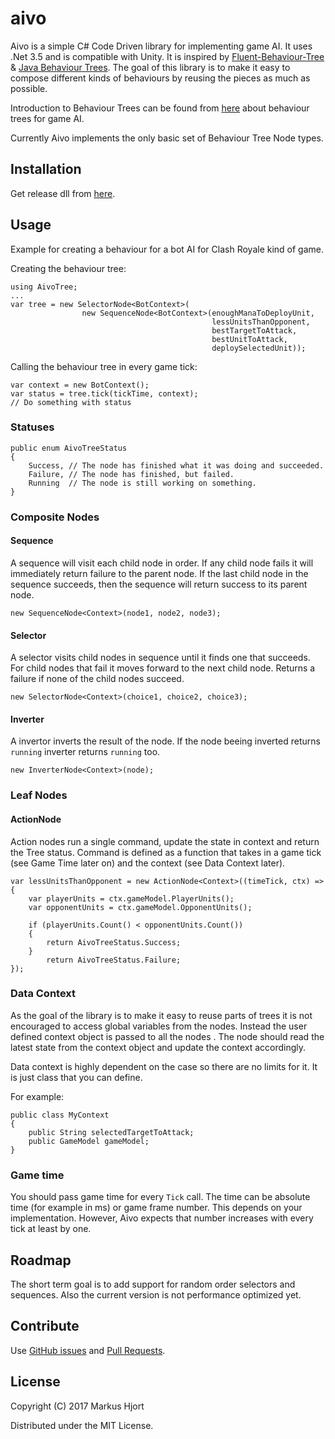 # aivo

Aivo is a simple C# Code Driven library for implementing game AI. It uses .Net 3.5 and is compatible with Unity. It is inspired by  [Fluent-Behaviour-Tree](https://github.com/codecapers/Fluent-Behaviour-Tree/blob/master/src/BehaviourTreeStatus.cs) & [Java Behaviour Trees](https://github.com/gaia-ucm/jbt). The goal of this library is to make it easy to compose different kinds of behaviours by reusing the pieces as much as possible.

Introduction to Behaviour Trees can be found from [here](https://www.gamasutra.com/blogs/ChrisSimpson/20140717/221339/Behavior_trees_for_AI_How_they_work.php) about behaviour trees for game AI.

Currently Aivo implements the only basic set of Behaviour Tree Node types.

## Installation

Get release dll from [here](https://github.com/mhjort/aivo/releases/download/0.0.2/aivo-0.0.2.dll).

## Usage

Example for creating a behaviour for a bot AI for Clash Royale kind of game.

Creating the behaviour tree:

```
using AivoTree;
...
var tree = new SelectorNode<BotContext>(
                new SequenceNode<BotContext>(enoughManaToDeployUnit,
                                             lessUnitsThanOpponent,
                                             bestTargetToAttack,
                                             bestUnitToAttack,
                                             deploySelectedUnit));
```

Calling the behaviour tree in every game tick:
```
var context = new BotContext();
var status = tree.tick(tickTime, context);
// Do something with status
```

### Statuses

```
public enum AivoTreeStatus
{
    Success, // The node has finished what it was doing and succeeded.
    Failure, // The node has finished, but failed.
    Running  // The node is still working on something.
}
```

### Composite Nodes

#### Sequence

A sequence will visit each child node in order. If any child node fails it will immediately return failure to the parent node. If the last child node in the sequence succeeds, then the sequence will return success to its parent node.

```
new SequenceNode<Context>(node1, node2, node3);
```

#### Selector

A selector visits child nodes in sequence until it finds one that succeeds. For child nodes that fail it moves forward to the next child node. Returns a failure if none of the child nodes succeed.

```
new SelectorNode<Context>(choice1, choice2, choice3);
```

#### Inverter

A invertor inverts the result of the node. If the node beeing inverted returns ```running``` inverter returns ```running``` too.

```
new InverterNode<Context>(node);
```

### Leaf Nodes

#### ActionNode

Action nodes run a single command, update the state in context and return the Tree status. Command is defined as a function that takes in a game tick (see Game Time later on) and the context (see Data Context later). 

```
var lessUnitsThanOpponent = new ActionNode<Context>((timeTick, ctx) =>
{
    var playerUnits = ctx.gameModel.PlayerUnits();
    var opponentUnits = ctx.gameModel.OpponentUnits();

    if (playerUnits.Count() < opponentUnits.Count())
    {
        return AivoTreeStatus.Success;
    }
        return AivoTreeStatus.Failure;
});
```

### Data Context

As the goal of the library is to make it easy to reuse parts of trees it is not encouraged to access global variables from the nodes. Instead the user defined context object is passed to all the nodes . The node should read the latest state from the context object and update the context accordingly. 

Data context is highly dependent on the case so there are no limits for it. It is just class that you can define.

For example:

```
public class MyContext
{
    public String selectedTargetToAttack;
    public GameModel gameModel;
}
```

### Game time

You should pass game time for every ```Tick``` call. The time can be absolute time (for example in ms) or game frame number. This depends on your implementation. However, Aivo expects that number increases with every tick at least by one.

## Roadmap

The short term goal is to add support for random order selectors and sequences. Also the current version is not performance optimized yet.

## Contribute

Use [GitHub issues](https://github.com/mhjort/aivo/issues) and [Pull Requests](https://github.com/mhjort/aivo/pulls).

## License

Copyright (C) 2017 Markus Hjort

Distributed under the MIT License.
